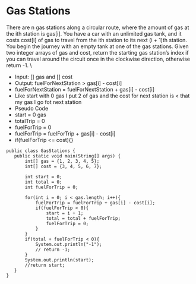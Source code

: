 # Gas Stations
There are n gas stations along a circular route, where the amount of gas at the ith station is gas[i]. You have a car with an unlimited gas tank, and it costs cost[i] of gas to travel from the ith station to its next (i + 1)th station. You begin the journey with an empty tank at one of the gas stations.
Given two integer arrays of gas and cost, return the starting gas station’s index if you can travel around the circuit once in the clockwise direction, otherwise return -1.
\
* Input: [] gas and [] cost
 * Output: fuelForNextStation > gas[i] - cost[i]
 * fuelForNextStation = fuelForNextStation + gas[i] - cost[i]
 * Like start with 0 gas I put 2 of gas and the cost for next station is < that my gas I go fot next station
 * Pseudo Code
 * start = 0 gas
 * totalTrip = 0
 * fuelForTrip = 0
 * fuelForTrip = fuelForTrip + gas[i] - cost[i]
 * if(fuelForTrip <= cost){}

 ```
 public class GasStations {
    public static void main(String[] args) {
        int[] gas = {1, 2, 3, 4, 5};
        int[] cost = {3, 4, 5, 6, 7};

        int start = 0;
        int total = 0;
        int fuelForTrip = 0;

        for(int i = 0; i < gas.length; i++){
            fuelForTrip = fuelForTrip + gas[i] - cost[i];
            if(fuelForTrip < 0){
                start = i + 1;
                total = total + fuelForTrip;
                fuelForTrip = 0;
            }
        }
        if(total + fuelForTrip < 0){
            System.out.println("-1");
            // return -1;
        }
        System.out.println(start);
        //return start;
    }
}
 ```